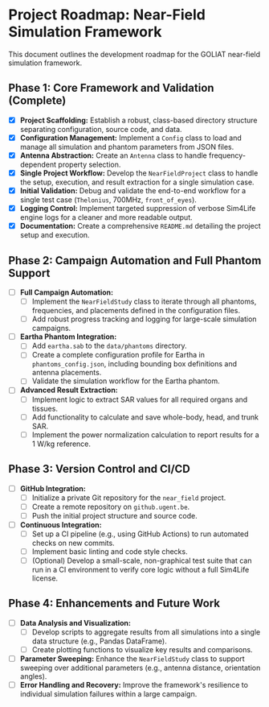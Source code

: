 # Project Roadmap: Near-Field Simulation Framework

This document outlines the development roadmap for the GOLIAT near-field simulation framework.

## Phase 1: Core Framework and Validation (Complete)

-   [x] **Project Scaffolding:** Establish a robust, class-based directory structure separating configuration, source code, and data.
-   [x] **Configuration Management:** Implement a `Config` class to load and manage all simulation and phantom parameters from JSON files.
-   [x] **Antenna Abstraction:** Create an `Antenna` class to handle frequency-dependent property selection.
-   [x] **Single Project Workflow:** Develop the `NearFieldProject` class to handle the setup, execution, and result extraction for a single simulation case.
-   [x] **Initial Validation:** Debug and validate the end-to-end workflow for a single test case (`Thelonius`, 700MHz, `front_of_eyes`).
-   [x] **Logging Control:** Implement targeted suppression of verbose Sim4Life engine logs for a cleaner and more readable output.
-   [x] **Documentation:** Create a comprehensive `README.md` detailing the project setup and execution.

## Phase 2: Campaign Automation and Full Phantom Support

-   [ ] **Full Campaign Automation:**
    -   [ ] Implement the `NearFieldStudy` class to iterate through all phantoms, frequencies, and placements defined in the configuration files.
    -   [ ] Add robust progress tracking and logging for large-scale simulation campaigns.
-   [ ] **Eartha Phantom Integration:**
    -   [ ] Add `eartha.sab` to the `data/phantoms` directory.
    -   [ ] Create a complete configuration profile for Eartha in `phantoms_config.json`, including bounding box definitions and antenna placements.
    -   [ ] Validate the simulation workflow for the Eartha phantom.
-   [ ] **Advanced Result Extraction:**
    -   [ ] Implement logic to extract SAR values for all required organs and tissues.
    -   [ ] Add functionality to calculate and save whole-body, head, and trunk SAR.
    -   [ ] Implement the power normalization calculation to report results for a 1 W/kg reference.

## Phase 3: Version Control and CI/CD

-   [ ] **GitHub Integration:**
    -   [ ] Initialize a private Git repository for the `near_field` project.
    -   [ ] Create a remote repository on `github.ugent.be`.
    -   [ ] Push the initial project structure and source code.
-   [ ] **Continuous Integration:**
    -   [ ] Set up a CI pipeline (e.g., using GitHub Actions) to run automated checks on new commits.
    -   [ ] Implement basic linting and code style checks.
    -   [ ] (Optional) Develop a small-scale, non-graphical test suite that can run in a CI environment to verify core logic without a full Sim4Life license.

## Phase 4: Enhancements and Future Work

-   [ ] **Data Analysis and Visualization:**
    -   [ ] Develop scripts to aggregate results from all simulations into a single data structure (e.g., Pandas DataFrame).
    -   [ ] Create plotting functions to visualize key results and comparisons.
-   [ ] **Parameter Sweeping:** Enhance the `NearFieldStudy` class to support sweeping over additional parameters (e.g., antenna distance, orientation angles).
-   [ ] **Error Handling and Recovery:** Improve the framework's resilience to individual simulation failures within a large campaign.